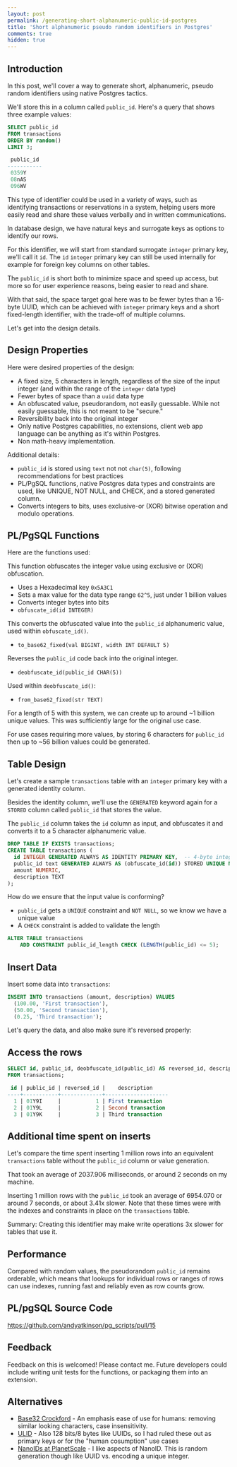 ```yaml
---
layout: post
permalink: /generating-short-alphanumeric-public-id-postgres
title: 'Short alphanumeric pseudo random identifiers in Postgres'
comments: true
hidden: true
---
```


## Introduction
In this post, we'll cover a way to generate short, alphanumeric, pseudo random identifiers using native Postgres tactics.

We'll store this in a column called `public_id`. Here's a query that shows three example values:
```sql
SELECT public_id
FROM transactions
ORDER BY random()
LIMIT 3;

 public_id
-----------
 0359Y
 08nAS
 096WV
```

This type of identifier could be used in a variety of ways, such as identifying transactions or reservations in a system, helping users more easily read and share these values verbally and in written communications.

In database design, we have natural keys and surrogate keys as options to identify our rows.

For this identifier, we will start from standard surrogate `integer` primary key, we'll call it `id`. The `id` `integer` primary key can still be used internally for example for foreign key columns on other tables.

The `public_id` is short both to minimize space and speed up access, but more so for user experience reasons, being easier to read and share.

With that said, the space target goal here was to be fewer bytes than a 16-byte UUID, which can be achieved with `integer` primary keys and a short fixed-length identifier, with the trade-off of multiple columns.

Let's get into the design details.

## Design Properties
Here were desired properties of the design:

- A fixed size, 5 characters in length, regardless of the size of the input integer (and within the range of the `integer` data type)
- Fewer bytes of space than a `uuid` data type
- An obfuscated value, pseudorandom, not easily guessable. While not easily guessable, this is not meant to be "secure."
- Reversibility back into the original integer
- Only native Postgres capabilities, no extensions, client web app language can be anything as it's within Postgres.
- Non math-heavy implementation.

Additional details:
- `public_id` is stored using `text` not not `char(5)`, following recommendations for best practices
- PL/PgSQL functions, native Postgres data types and constraints are used, like UNIQUE, NOT NULL, and CHECK, and a stored generated column.
- Converts integers to bits, uses exclusive-or (XOR) bitwise operation and modulo operations.

## PL/PgSQL Functions
Here are the functions used:

This function obfuscates the integer value using exclusive or (XOR) obfuscation.
- Uses a Hexadecimal key `0x5A3C1`
- Sets a max value for the data type range `62^5`, just under 1 billion values
- Converts integer bytes into bits
- `obfuscate_id(id INTEGER)`

This converts the obfuscated value into the `public_id` alphanumeric value, used within `obfuscate_id()`.
- `to_base62_fixed(val BIGINT, width INT DEFAULT 5)`

Reverses the `public_id` code back into the original integer.
- `deobfuscate_id(public_id CHAR(5))`

Used within `deobfuscate_id()`:
- `from_base62_fixed(str TEXT)`

For a length of 5 with this system, we can create up to around ~1 billion unique values. This was sufficiently large for the original use case.

For use cases requiring more values, by storing 6 characters for `public_id` then up to ~56 billion values could be generated.



## Table Design
Let's create a sample `transactions` table with an `integer` primary key with a generated identity column.

Besides the identity column, we'll use the `GENERATED` keyword again for a `STORED` column called `public_id` that stores the value.

The `public_id` column takes the `id` column as input, and obfuscates it and converts it to a 5 character alphanumeric value.
```sql
DROP TABLE IF EXISTS transactions;
CREATE TABLE transactions (
  id INTEGER GENERATED ALWAYS AS IDENTITY PRIMARY KEY,  -- 4-byte integer ID
  public_id text GENERATED ALWAYS AS (obfuscate_id(id)) STORED UNIQUE NOT NULL, -- 5-character obfuscated Base62 value
  amount NUMERIC,
  description TEXT
);
```

How do we ensure that the input value is conforming?

- `public_id` gets a `UNIQUE` constraint and `NOT NULL`, so we know we have a unique value
- A `CHECK` constraint is added to validate the length

```sql
ALTER TABLE transactions
    ADD CONSTRAINT public_id_length CHECK (LENGTH(public_id) <= 5);
```

## Insert Data
Insert some data into `transactions`:
```sql
INSERT INTO transactions (amount, description) VALUES
  (100.00, 'First transaction'),
  (50.00, 'Second transaction'),
  (0.25, 'Third transaction');
```

Let's query the data, and also make sure it's reversed properly:

## Access the rows
```sql
SELECT id, public_id, deobfuscate_id(public_id) AS reversed_id, description
FROM transactions;

 id | public_id | reversed_id |    description
----+-----------+-------------+--------------------
  1 | 01Y9I     |           1 | First transaction
  2 | 01Y9L     |           2 | Second transaction
  3 | 01Y9K     |           3 | Third transaction
```

## Additional time spent on inserts
Let's compare the time spent inserting 1 million rows into an equivalent `transactions` table without the `public_id` column or value generation.

That took an average of 2037.906 milliseconds, or around 2 seconds on my machine.

Inserting 1 million rows with the `public_id` took an average of 6954.070 or around 7 seconds, or about 3.41x slower. Note that these times were with the indexes and constraints in place on the `transactions` table.

Summary: Creating this identifier may make write operations 3x slower for tables that use it.

## Performance
Compared with random values, the pseudorandom `public_id` remains orderable, which means that lookups for individual rows or ranges of rows can use indexes, running fast and reliably even as row counts grow.

## PL/pgSQL Source Code
<https://github.com/andyatkinson/pg_scripts/pull/15>

## Feedback
Feedback on this is welcomed! Please contact me. Future developers could include writing unit tests for the functions, or packaging them into an extension.

## Alternatives
- [Base32 Crockford](https://www.crockford.com/base32.html) - An emphasis ease of use for humans: removing similar looking characters, case insensitivity.
- [ULID](https://blog.lawrencejones.dev/ulid/) - Also 128 bits/8 bytes like UUIDs, so I had ruled these out as primary keys or for the "human cosumption" use cases
- [NanoIDs at PlanetScale](https://planetscale.com/blog/why-we-chose-nanoids-for-planetscales-api) - I like aspects of NanoID. This is random generation though like UUID vs. encoding a unique integer.

